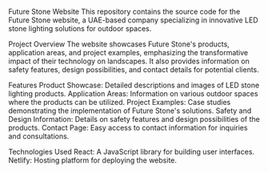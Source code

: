 Future Stone Website
  This repository contains the source code for the Future Stone website, a UAE-based company specializing in innovative LED stone lighting solutions for outdoor spaces.

Project Overview
  The website showcases Future Stone's products, application areas, and project examples, emphasizing the transformative impact of their technology on landscapes. It   also provides information on safety features, design possibilities, and contact details for potential clients.

Features
  Product Showcase: Detailed descriptions and images of LED stone lighting products.
  Application Areas: Information on various outdoor spaces where the products can be utilized.
  Project Examples: Case studies demonstrating the implementation of Future Stone's solutions.
  Safety and Design Information: Details on safety features and design possibilities of the products.
  Contact Page: Easy access to contact information for inquiries and consultations.
  
Technologies Used
  React: A JavaScript library for building user interfaces.
  Netlify: Hosting platform for deploying the website.
